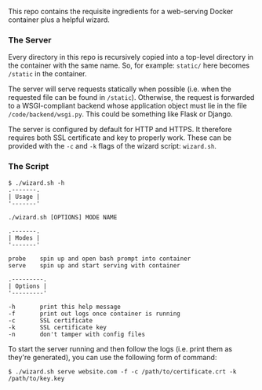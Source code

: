 This repo contains the requisite ingredients for a web-serving Docker container
plus a helpful wizard.

### The Server

Every directory in this repo is recursively copied into a top-level directory in
the container with the same name. So, for example: `static/` here becomes
`/static` in the container.

The server will serve requests statically when possible (i.e. when the requested
file can be found in `/static`). Otherwise, the request is forwarded to a
WSGI-compliant backend whose application object must lie in the file
`/code/backend/wsgi.py`. This could be something like Flask or Django.

The server is configured by default for HTTP and HTTPS. It therefore requires
both SSL certificate and key to properly work. These can be provided with the
`-c` and `-k` flags of the wizard script: `wizard.sh`.

### The Script

```
$ ./wizard.sh -h
.-------.
| Usage |
'-------'

./wizard.sh [OPTIONS] MODE NAME

.-------.
| Modes |
'-------'

probe    spin up and open bash prompt into container
serve    spin up and start serving with container

.---------.
| Options |
'---------'

-h       print this help message
-f       print out logs once container is running
-c       SSL certificate
-k       SSL certificate key
-n       don't tamper with config files
```

To start the server running and then follow the logs (i.e. print them as they're
generated), you can use the following form of command:

```
$ ./wizard.sh serve website.com -f -c /path/to/certificate.crt -k /path/to/key.key
```
